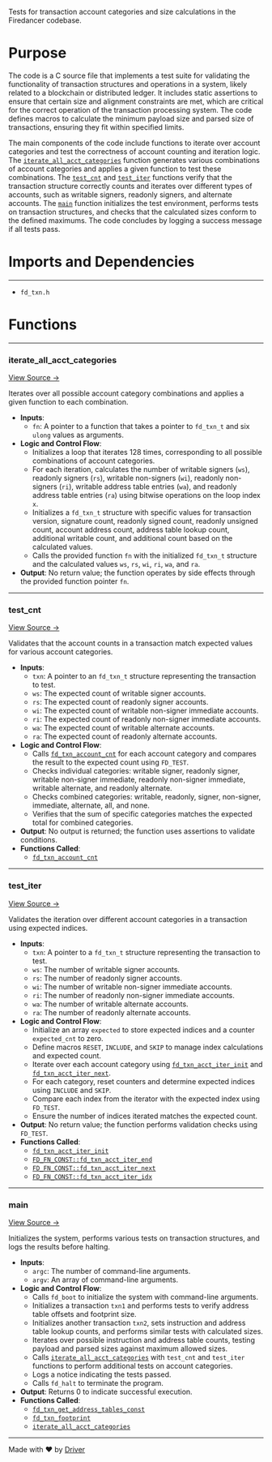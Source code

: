 <!--------------------------------------------------------------------------------->
<!-- IMPORTANT: This file is auto-generated by Driver (https://driver.ai). -------->
<!-- Manual edits may be overwritten on future commits. --------------------------->
<!--------------------------------------------------------------------------------->

Tests for transaction account categories and size calculations in the Firedancer codebase.

# Purpose
The code is a C source file that implements a test suite for validating the functionality of transaction structures and operations in a system, likely related to a blockchain or distributed ledger. It includes static assertions to ensure that certain size and alignment constraints are met, which are critical for the correct operation of the transaction processing system. The code defines macros to calculate the minimum payload size and parsed size of transactions, ensuring they fit within specified limits.

The main components of the code include functions to iterate over account categories and test the correctness of account counting and iteration logic. The [`iterate_all_acct_categories`](<#iterate_all_acct_categories>) function generates various combinations of account categories and applies a given function to test these combinations. The [`test_cnt`](<#test_cnt>) and [`test_iter`](<#test_iter>) functions verify that the transaction structure correctly counts and iterates over different types of accounts, such as writable signers, readonly signers, and alternate accounts. The [`main`](<#main>) function initializes the test environment, performs tests on transaction structures, and checks that the calculated sizes conform to the defined maximums. The code concludes by logging a success message if all tests pass.
# Imports and Dependencies

---
- `fd_txn.h`


# Functions

---
### iterate\_all\_acct\_categories<!-- {{#callable:iterate_all_acct_categories}} -->
[View Source →](<../../../../../src/ballet/txn/test_txn.c#L51>)

Iterates over all possible account category combinations and applies a given function to each combination.
- **Inputs**:
    - `fn`: A pointer to a function that takes a pointer to `fd_txn_t` and six `ulong` values as arguments.
- **Logic and Control Flow**:
    - Initializes a loop that iterates 128 times, corresponding to all possible combinations of account categories.
    - For each iteration, calculates the number of writable signers (`ws`), readonly signers (`rs`), writable non-signers (`wi`), readonly non-signers (`ri`), writable address table entries (`wa`), and readonly address table entries (`ra`) using bitwise operations on the loop index `x`.
    - Initializes a `fd_txn_t` structure with specific values for transaction version, signature count, readonly signed count, readonly unsigned count, account address count, address table lookup count, additional writable count, and additional count based on the calculated values.
    - Calls the provided function `fn` with the initialized `fd_txn_t` structure and the calculated values `ws`, `rs`, `wi`, `ri`, `wa`, and `ra`.
- **Output**: No return value; the function operates by side effects through the provided function pointer `fn`.


---
### test\_cnt<!-- {{#callable:test_cnt}} -->
[View Source →](<../../../../../src/ballet/txn/test_txn.c#L75>)

Validates that the account counts in a transaction match expected values for various account categories.
- **Inputs**:
    - `txn`: A pointer to an `fd_txn_t` structure representing the transaction to test.
    - `ws`: The expected count of writable signer accounts.
    - `rs`: The expected count of readonly signer accounts.
    - `wi`: The expected count of writable non-signer immediate accounts.
    - `ri`: The expected count of readonly non-signer immediate accounts.
    - `wa`: The expected count of writable alternate accounts.
    - `ra`: The expected count of readonly alternate accounts.
- **Logic and Control Flow**:
    - Calls [`fd_txn_account_cnt`](<fd_txn.h.md#fd_txn_account_cnt>) for each account category and compares the result to the expected count using `FD_TEST`.
    - Checks individual categories: writable signer, readonly signer, writable non-signer immediate, readonly non-signer immediate, writable alternate, and readonly alternate.
    - Checks combined categories: writable, readonly, signer, non-signer, immediate, alternate, all, and none.
    - Verifies that the sum of specific categories matches the expected total for combined categories.
- **Output**: No output is returned; the function uses assertions to validate conditions.
- **Functions Called**:
    - [`fd_txn_account_cnt`](<fd_txn.h.md#fd_txn_account_cnt>)


---
### test\_iter<!-- {{#callable:test_iter}} -->
[View Source →](<../../../../../src/ballet/txn/test_txn.c#L100>)

Validates the iteration over different account categories in a transaction using expected indices.
- **Inputs**:
    - ``txn``: A pointer to a `fd_txn_t` structure representing the transaction to test.
    - ``ws``: The number of writable signer accounts.
    - ``rs``: The number of readonly signer accounts.
    - ``wi``: The number of writable non-signer immediate accounts.
    - ``ri``: The number of readonly non-signer immediate accounts.
    - ``wa``: The number of writable alternate accounts.
    - ``ra``: The number of readonly alternate accounts.
- **Logic and Control Flow**:
    - Initialize an array `expected` to store expected indices and a counter `expected_cnt` to zero.
    - Define macros `RESET`, `INCLUDE`, and `SKIP` to manage index calculations and expected count.
    - Iterate over each account category using [`fd_txn_acct_iter_init`](<fd_txn.h.md#fd_txn_acct_iter_init>) and [`fd_txn_acct_iter_next`](<fd_txn.h.md#fd_fn_constfd_txn_acct_iter_next>).
    - For each category, reset counters and determine expected indices using `INCLUDE` and `SKIP`.
    - Compare each index from the iterator with the expected index using `FD_TEST`.
    - Ensure the number of indices iterated matches the expected count.
- **Output**: No return value; the function performs validation checks using `FD_TEST`.
- **Functions Called**:
    - [`fd_txn_acct_iter_init`](<fd_txn.h.md#fd_txn_acct_iter_init>)
    - [`FD_FN_CONST::fd_txn_acct_iter_end`](<fd_txn.h.md#fd_fn_constfd_txn_acct_iter_end>)
    - [`FD_FN_CONST::fd_txn_acct_iter_next`](<fd_txn.h.md#fd_fn_constfd_txn_acct_iter_next>)
    - [`FD_FN_CONST::fd_txn_acct_iter_idx`](<fd_txn.h.md#fd_fn_constfd_txn_acct_iter_idx>)


---
### main<!-- {{#callable:main}} -->
[View Source →](<../../../../../src/ballet/txn/test_txn.c#L207>)

Initializes the system, performs various tests on transaction structures, and logs the results before halting.
- **Inputs**:
    - `argc`: The number of command-line arguments.
    - `argv`: An array of command-line arguments.
- **Logic and Control Flow**:
    - Calls `fd_boot` to initialize the system with command-line arguments.
    - Initializes a transaction `txn1` and performs tests to verify address table offsets and footprint size.
    - Initializes another transaction `txn2`, sets instruction and address table lookup counts, and performs similar tests with calculated sizes.
    - Iterates over possible instruction and address table counts, testing payload and parsed sizes against maximum allowed sizes.
    - Calls [`iterate_all_acct_categories`](<#iterate_all_acct_categories>) with `test_cnt` and `test_iter` functions to perform additional tests on account categories.
    - Logs a notice indicating the tests passed.
    - Calls `fd_halt` to terminate the program.
- **Output**: Returns 0 to indicate successful execution.
- **Functions Called**:
    - [`fd_txn_get_address_tables_const`](<fd_txn.h.md#fd_txn_get_address_tables_const>)
    - [`fd_txn_footprint`](<fd_txn.h.md#fd_txn_footprint>)
    - [`iterate_all_acct_categories`](<#iterate_all_acct_categories>)



---
Made with ❤️ by [Driver](https://www.driver.ai/)